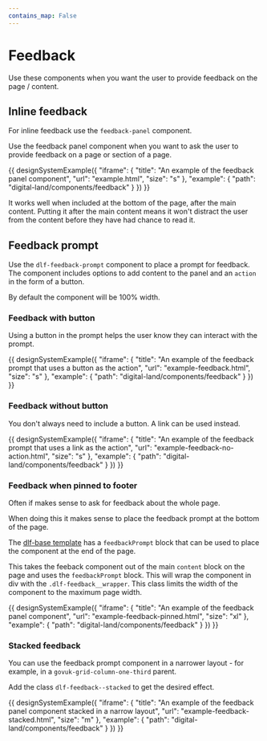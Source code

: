```yaml
---
contains_map: False
---
```

# Feedback

Use these components when you want the user to provide feedback on the page / content.

## Inline feedback

For inline feedback use the `feedback-panel` component.

Use the feedback panel component when you want to ask the user to provide feedback on a page or section of a page.

{{ designSystemExample({
"iframe": {
    "title": "An example of the feedback panel component",
    "url": "example.html",
    "size": "s"
},
"example": {
    "path": "digital-land/components/feedback"
}
}) }}

It works well when included at the bottom of the page, after the main content. Putting it after the main content means it won't distract the user from the content before they have had chance to read it.

## Feedback prompt

Use the `dlf-feedback-prompt` component to place a prompt for feedback. The component includes options to add content to the panel and an `action` in the form of a button.

By default the component will be 100% width.

### Feedback with button

Using a button in the prompt helps the user know they can interact with the prompt.

{{ designSystemExample({
"iframe": {
    "title": "An example of the feedback prompt that uses a button as the action",
    "url": "example-feedback.html",
    "size": "s"
},
"example": {
    "path": "digital-land/components/feedback"
}
}) }}

### Feedback without button

You don't always need to include a button. A link can be used instead.

{{ designSystemExample({
"iframe": {
    "title": "An example of the feedback prompt that uses a link as the action",
    "url": "example-feedback-no-action.html",
    "size": "s"
},
"example": {
    "path": "digital-land/components/feedback"
}
}) }}

### Feedback when pinned to footer

Often if makes sense to ask for feedback about the whole page.

When doing this it makes sense to place the feedback prompt at the bottom of the page.

The [dlf-base template](../../template/dlf-base) has a `feedbackPrompt` block that can be used to place the component at the end of the page.

This takes the feeback component out of the main `content` block on the page and uses the `feedbackPrompt` block. This will wrap the component in div with the `.dlf-feedback__wrapper`. This class limits the width of the component to the maximum page width.

{{ designSystemExample({
"iframe": {
    "title": "An example of the feedback panel component",
    "url": "example-feedback-pinned.html",
    "size": "xl"
},
"example": {
    "path": "digital-land/components/feedback"
}
}) }}


### Stacked feedback

You can use the feedback prompt component in a narrower layout - for example, in a `govuk-grid-column-one-third` parent.

Add the class `dlf-feedback--stacked` to get the desired effect.

{{ designSystemExample({
"iframe": {
    "title": "An example of the feedback panel component stacked in a narrow layout",
    "url": "example-feedback-stacked.html",
    "size": "m"
},
"example": {
    "path": "digital-land/components/feedback"
}
}) }}
